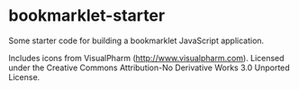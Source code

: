 bookmarklet-starter
===================

Some starter code for building a bookmarklet JavaScript application.

Includes icons from VisualPharm (http://www.visualpharm.com).  Licensed under the Creative Commons Attribution-No Derivative Works 3.0 Unported License.
